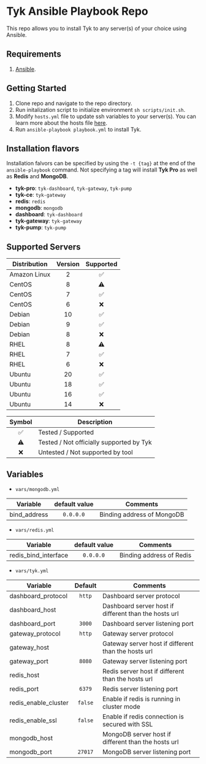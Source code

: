 # Tyk Ansible Playbook Repo
This repo allows you to install Tyk to any server(s) of your choice using Ansible.

## Requirements
1. [Ansible](https://docs.ansible.com/ansible/latest/installation_guide/intro_installation.html).

## Getting Started
1. Clone repo and navigate to the repo directory.
2. Run initalization script to initialize environment `sh scripts/init.sh`.
3. Modify `hosts.yml` file to update ssh variables to your server(s). You can learn more about the hosts file [here](https://docs.ansible.com/ansible/latest/user_guide/intro_inventory.html).
4. Run `ansible-playbook playbook.yml` to install Tyk.

## Installation flavors
Installation falvors can be specified by using the `-t {tag}` at the end of the `ansible-playbook` command. Not specifying a tag will install **Tyk Pro** as well as **Redis** and **MongoDB**.

- **tyk-pro**: `tyk-dashboard`, `tyk-gateway`, `tyk-pump`
- **tyk-ce**: `tyk-gateway`
- **redis**: `redis`
- **mongodb**: `mongodb`
- **dashboard**: `tyk-dashboard`
- **tyk-gateway**: `tyk-gateway`
- **tyk-pump**: `tyk-pump`

## Supported Servers
| Distribution | Version | Supported |
| --------- | :---------: | :---------: |
| Amazon Linux | 2 | ✅ |
| CentOS | 8 | ⚠️ |
| CentOS | 7 | ✅ |
| CentOS | 6 | ❌ |
| Debian | 10 | ✅ |
| Debian | 9 | ✅ |
| Debian | 8 | ❌ |
| RHEL | 8 | ⚠️ |
| RHEL | 7 | ✅ |
| RHEL | 6 | ❌ |
| Ubuntu | 20 | ✅ |
| Ubuntu | 18 | ✅ |
| Ubuntu | 16 | ✅ |
| Ubuntu | 14 | ❌ |

| Symbol | Description |
| :---------: | --------- |
| ✅ | Tested / Supported |
| ⚠️ | Tested / Not officially supported by Tyk |
| ❌️ | Untested / Not supported by tool |

## Variables
- `vars/mongodb.yml`

| Variable | default value | Comments |
| --------- | :---------: | --------- |
| bind_address | `0.0.0.0` | Binding address of MongoDB |

- `vars/redis.yml`

| Variable | default value | Comments |
| --------- | :---------: | --------- |
| redis_bind_interface | `0.0.0.0` | Binding address of Redis |

- `vars/tyk.yml`

| Variable | Default | Comments |
| --------- | :---------: | --------- |
| dashboard_protocol | `http` | Dashboard server protocol |
| dashboard_host | | Dashboard server host if different than the hosts url |
| dashboard_port | `3000` | Dashboard server listening port |
| gateway_protocol | `http` | Gateway server protocol |
| gateway_host | | Gateway server host if different than the hosts url |
| gateway_port | `8080` | Gateway server listening port |
| redis_host | | Redis server host if different than the hosts url |
| redis_port | `6379` | Redis server listening port |
| redis_enable_cluster | `false` | Enable if redis is running in cluster mode |
| redis_enable_ssl | `false` | Enable if redis connection is secured with SSL |
| mongodb_host | | MongoDB server host if different than the hosts url |
| mongodb_port | `27017` | MongoDB server listening port |
